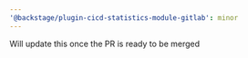 ```yaml
---
'@backstage/plugin-cicd-statistics-module-gitlab': minor
---
```


Will update this once the PR is ready to be merged
